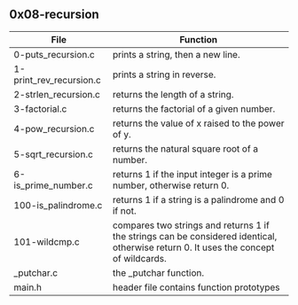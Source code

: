 ## 0x08-recursion
|File | Function|
|-----|---------|
|0-puts_recursion.c |prints a string, then a new line.|
|1-print_rev_recursion.c |prints a string in reverse.|
|2-strlen_recursion.c |returns the length of a string.|
|3-factorial.c |returns the factorial of a given number.|
|4-pow_recursion.c |returns the value of x raised to the power of y.|
|5-sqrt_recursion.c |returns the natural square root of a number.|
|6-is_prime_number.c |returns 1 if the input integer is a prime number, otherwise return 0.|
|100-is_palindrome.c |returns 1 if a string is a palindrome and 0 if not.|
|101-wildcmp.c |compares two strings and returns 1 if the strings can be considered identical, otherwise return 0. It uses the concept of wildcards.|
|_putchar.c | the _putchar function.|
|main.h |header file contains function prototypes|
